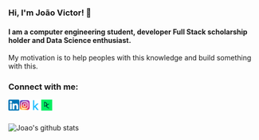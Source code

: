 ### Hi, I'm João Victor! 👋
#### I am a computer engineering student, developer Full Stack scholarship holder and Data Science enthusiast.
My motivation is to help peoples with this knowledge and build something with this.

### Connect with me:

[<img align="left"  width="22px" src="https://github.com/joaocarvoli/joaocarvoli/blob/main/logo/174857.png" />][linkedin]
[<img align="left" alt="joaocarvoli | Instagram" width="22px" src="https://github.com/joaocarvoli/joaocarvoli/blob/main/logo/580b57fcd9996e24bc43c521.png" />][instagram]
[<img align="left" alt="joaocarvoli | Kaggle" width="22px" src="https://github.com/joaocarvoli/joaocarvoli/blob/main/logo/189_Kaggle_logo_logos-512.png" />][kaggle]
[<img align="left" alt="joaocarvoli | Data-Camp" width="22px" src="https://github.com/joaocarvoli/joaocarvoli/blob/main/logo/datacamp-sq.png" />][datacamp]

<br />
<br />

![Joao's github stats](https://github-readme-stats.vercel.app/api?username=joaocarvoli)

[instagram]: https://www.instagram.com/joaocarvoli/
[linkedin]: https://www.linkedin.com/in/joaocarvoli/
[kaggle]: https://www.kaggle.com/jvcarvoli/
[datacamp]: https://www.datacamp.com/profile/joaocarvoli/
